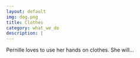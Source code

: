 ```yaml
---
layout: default
img: dog.png
title: Clothes
category: what_we_do
description: |
---
```

  Pernille loves to use her hands on clothes.
  She will...
  
  
